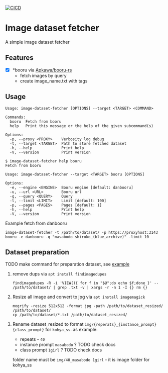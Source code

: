 [![CICD](https://github.com/Apkawa/rust-image-dataset-fetcher/actions/workflows/ci.yml/badge.svg)](https://github.com/Apkawa/rust-image-dataset-fetcher/actions/workflows/ci.yml)

# Image dataset fetcher

A simple image dataset  fetcher

## Features

* [x] *booru via [Apkawa/booru-rs](https://github.com/Apkawa/booru-rs)
    * fetch images by query
    * create image_name.txt with tags


## Usage

```
Usage: image-dataset-fetcher [OPTIONS] --target <TARGET> <COMMAND>

Commands:
  booru  Fetch from booru
  help   Print this message or the help of the given subcommand(s)

Options:
  -p, --proxy <PROXY>    Verbosity log debug
  -t, --target <TARGET>  Path to store fetched dataset
  -h, --help             Print help
  -V, --version          Print version

```

```
$ image-dataset-fetcher help booru
Fetch from booru

Usage: image-dataset-fetcher --target <TARGET> booru [OPTIONS]

Options:
  -e, --engine <ENGINE>  Booru engine [default: danbooru]
  -u, --url <URL>        Booru url
  -q, --query <QUERY>    Query
  -l, --limit <LIMIT>    Limit [default: 100]
  -p, --pages <PAGES>    Pages [default: 1]
  -h, --help             Print help
  -V, --version          Print version

```

Example fetch from danbooru

```
image-dataset-fetcher -t /path/to/dataset/ -p https://proxyhost:3143 booru -e danbooru -q "masabodo shiroko_(blue_archive)" -limit 10
```


## Dataset preparation

TODO make command for preparation dataset, see [example](https://github.com/d8ahazard/sd_dreambooth_extension/discussions/443)

1. remove dups via `apt install findimagedupes`

    ```shell
    findimagedupes -R -i 'VIEW(){ for f in "$@";do echo $f;done }' -- /path/to/dataset/ | grep .txt -v | xargs -r -n 1 -I {} rm {}
    ```

2. Resize all image and convert to jpg via `apt install imagemagick`

    ```shell
    mogrify -resize 512x512 -format jpg -path /path/to/dataset_resized/ /path/to/dataset/
    cp /path/to/dataset/*.txt /path/to/dataset_resized/
    ```

3. Rename dataset_resized to format `img/{reperats}_{instance_prompt} {class_prompt}` for `kohya_ss`.
    as example:

    * repeats - `40`
    * instance prompt `masabodo` ? TODO check docs
    * class prompt `1girl` ? TODO check docs

    folder name must be `img/40_masabodo 1girl` - it is image folder for kohya_ss
